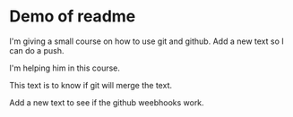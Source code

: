 # Demo of readme

I'm giving a small course on how to use git and github.
Add a new text so I can do a push.

I'm helping him in this course.

This text is to know if git will merge the text.

Add a new text to see if the github weebhooks work.